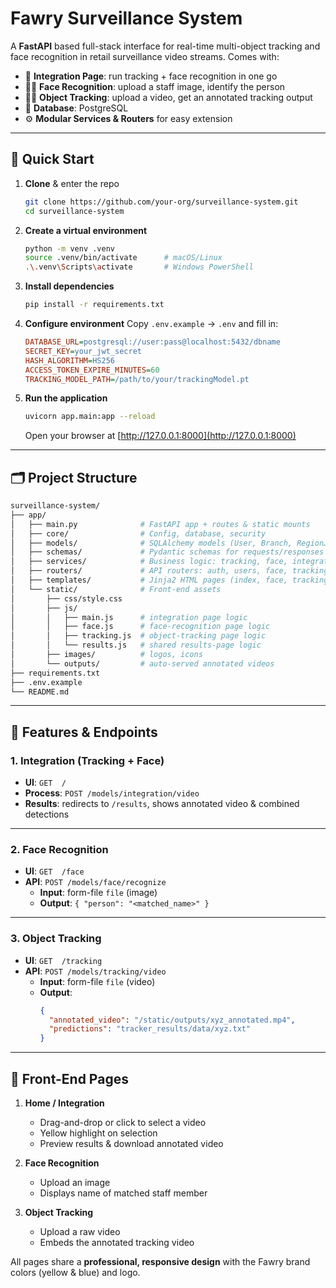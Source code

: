 # Fawry Surveillance System

A **FastAPI** based full-stack interface for real-time multi-object tracking and face recognition in retail surveillance video streams. Comes with:

- 🎥 **Integration Page**: run tracking + face recognition in one go
- 🧑‍💻 **Face Recognition**: upload a staff image, identify the person
- 🚶‍♂️ **Object Tracking**: upload a video, get an annotated tracking output
- 💾 **Database**: PostgreSQL
- ⚙️ **Modular Services & Routers** for easy extension

---

## 🚀 Quick Start

1. **Clone** & enter the repo
   ```bash
   git clone https://github.com/your-org/surveillance-system.git
   cd surveillance-system
   ```

2. **Create a virtual environment**
   ```bash
   python -m venv .venv
   source .venv/bin/activate      # macOS/Linux
   .\.venv\Scripts\activate       # Windows PowerShell
   ```

3. **Install dependencies**
   ```bash
   pip install -r requirements.txt
   ```

4. **Configure environment**
   Copy `.env.example` → `.env` and fill in:
   ```ini
   DATABASE_URL=postgresql://user:pass@localhost:5432/dbname
   SECRET_KEY=your_jwt_secret
   HASH_ALGORITHM=HS256
   ACCESS_TOKEN_EXPIRE_MINUTES=60
   TRACKING_MODEL_PATH=/path/to/your/trackingModel.pt
   ```

5. **Run the application**
   ```bash
   uvicorn app.main:app --reload
   ```
   Open your browser at [http://127.0.0.1:8000](http://127.0.0.1:8000)

---

## 🗂️ Project Structure

```bash
surveillance-system/
├── app/
│   ├── main.py              # FastAPI app + routes & static mounts
│   ├── core/                # Config, database, security
│   ├── models/              # SQLAlchemy models (User, Branch, Region…)
│   ├── schemas/             # Pydantic schemas for requests/responses
│   ├── services/            # Business logic: tracking, face, integration
│   ├── routers/             # API routers: auth, users, face, tracking, integration
│   ├── templates/           # Jinja2 HTML pages (index, face, tracking, results)
│   └── static/              # Front-end assets
│       ├── css/style.css
│       ├── js/
│       │   ├── main.js      # integration page logic
│       │   ├── face.js      # face-recognition page logic
│       │   ├── tracking.js  # object-tracking page logic
│       │   └── results.js   # shared results-page logic
│       ├── images/          # logos, icons
│       └── outputs/         # auto-served annotated videos
├── requirements.txt
├── .env.example
└── README.md
```

---

## 📄 Features & Endpoints

### 1. Integration (Tracking + Face)
- **UI**: `GET  /`
- **Process**: `POST /models/integration/video`
- **Results**: redirects to `/results`, shows annotated video & combined detections

---

### 2. Face Recognition
- **UI**: `GET  /face`
- **API**: `POST /models/face/recognize`
  - **Input**: form-file `file` (image)
  - **Output**: `{ "person": "<matched_name>" }`

---

### 3. Object Tracking
- **UI**: `GET  /tracking`
- **API**: `POST /models/tracking/video`
  - **Input**: form-file `file` (video)
  - **Output**:
    ```json
    {
      "annotated_video": "/static/outputs/xyz_annotated.mp4",
      "predictions": "tracker_results/data/xyz.txt"
    }
    ```

---

## 🔧 Front-End Pages

1. **Home / Integration**
   - Drag-and-drop or click to select a video
   - Yellow highlight on selection
   - Preview results & download annotated video

2. **Face Recognition**
   - Upload an image
   - Displays name of matched staff member

3. **Object Tracking**
   - Upload a raw video
   - Embeds the annotated tracking video

All pages share a **professional, responsive design** with the Fawry brand colors (yellow & blue) and logo.